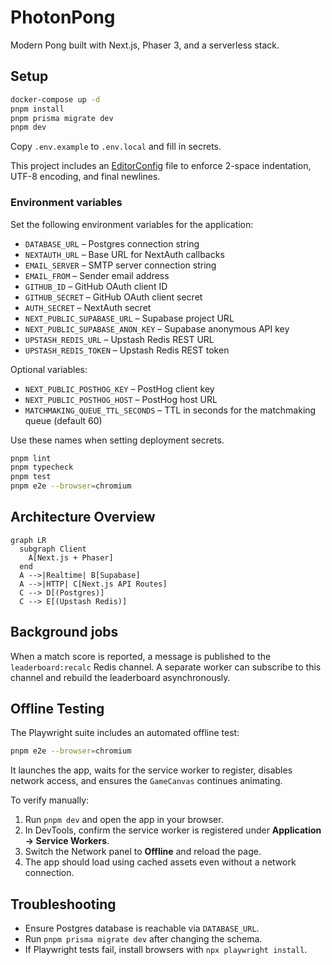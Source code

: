 # PhotonPong

Modern Pong built with Next.js, Phaser 3, and a serverless stack.

## Setup

```bash
docker-compose up -d
pnpm install
pnpm prisma migrate dev
pnpm dev
```

Copy `.env.example` to `.env.local` and fill in secrets.

This project includes an [EditorConfig](https://editorconfig.org/) file to enforce
2-space indentation, UTF-8 encoding, and final newlines.

### Environment variables

Set the following environment variables for the application:

- `DATABASE_URL` – Postgres connection string
- `NEXTAUTH_URL` – Base URL for NextAuth callbacks
- `EMAIL_SERVER` – SMTP server connection string
- `EMAIL_FROM` – Sender email address
- `GITHUB_ID` – GitHub OAuth client ID
- `GITHUB_SECRET` – GitHub OAuth client secret
- `AUTH_SECRET` – NextAuth secret
- `NEXT_PUBLIC_SUPABASE_URL` – Supabase project URL
- `NEXT_PUBLIC_SUPABASE_ANON_KEY` – Supabase anonymous API key
- `UPSTASH_REDIS_URL` – Upstash Redis REST URL
- `UPSTASH_REDIS_TOKEN` – Upstash Redis REST token

Optional variables:

- `NEXT_PUBLIC_POSTHOG_KEY` – PostHog client key
- `NEXT_PUBLIC_POSTHOG_HOST` – PostHog host URL
- `MATCHMAKING_QUEUE_TTL_SECONDS` – TTL in seconds for the matchmaking queue (default 60)

Use these names when setting deployment secrets.

```bash
pnpm lint
pnpm typecheck
pnpm test
pnpm e2e --browser=chromium
```

## Architecture Overview

```mermaid
graph LR
  subgraph Client
    A[Next.js + Phaser]
  end
  A -->|Realtime| B[Supabase]
  A -->|HTTP| C[Next.js API Routes]
  C --> D[(Postgres)]
  C --> E[(Upstash Redis)]
```

## Background jobs

When a match score is reported, a message is published to the `leaderboard:recalc`
Redis channel. A separate worker can subscribe to this channel and rebuild the
leaderboard asynchronously.

## Offline Testing

The Playwright suite includes an automated offline test:

```bash
pnpm e2e --browser=chromium
```

It launches the app, waits for the service worker to register, disables
network access, and ensures the `GameCanvas` continues animating.

To verify manually:

1. Run `pnpm dev` and open the app in your browser.
2. In DevTools, confirm the service worker is registered under **Application → Service Workers**.
3. Switch the Network panel to **Offline** and reload the page.
4. The app should load using cached assets even without a network connection.

## Troubleshooting

- Ensure Postgres database is reachable via `DATABASE_URL`.
- Run `pnpm prisma migrate dev` after changing the schema.
- If Playwright tests fail, install browsers with `npx playwright install`.
